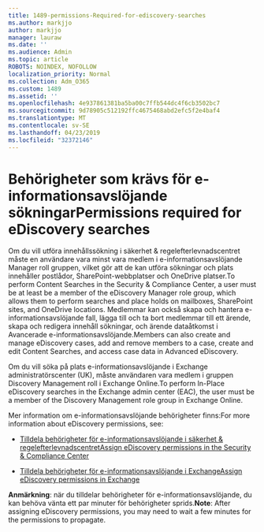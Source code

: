 ```yaml
---
title: 1489-permissions-Required-for-ediscovery-searches
ms.author: markjjo
author: markjjo
manager: lauraw
ms.date: ''
ms.audience: Admin
ms.topic: article
ROBOTS: NOINDEX, NOFOLLOW
localization_priority: Normal
ms.collection: Adm_O365
ms.custom: 1489
ms.assetid: ''
ms.openlocfilehash: 4e937861381ba5ba00c7ffb544dc4f6cb3502bc7
ms.sourcegitcommit: 9d78905c512192ffc4675468abd2efc5f2e4baf4
ms.translationtype: MT
ms.contentlocale: sv-SE
ms.lasthandoff: 04/23/2019
ms.locfileid: "32372146"
---
```

# <a name="permissions-required-for-ediscovery-searches"></a><span data-ttu-id="993ba-102">Behörigheter som krävs för e-informationsavslöjande sökningar</span><span class="sxs-lookup"><span data-stu-id="993ba-102">Permissions required for eDiscovery searches</span></span>

<span data-ttu-id="993ba-103">Om du vill utföra innehållssökning i säkerhet & regelefterlevnadscentret måste en användare vara minst vara medlem i e-informationsavslöjande Manager roll gruppen, vilket gör att de kan utföra sökningar och plats innehåller postlådor, SharePoint-webbplatser och OneDrive platser.</span><span class="sxs-lookup"><span data-stu-id="993ba-103">To perform Content Searches in the Security & Compliance Center, a user must be at least be a member of the eDiscovery Manager role group, which allows them to perform searches and place holds on mailboxes, SharePoint sites, and OneDrive locations.</span></span> <span data-ttu-id="993ba-104">Medlemmar kan också skapa och hantera e-informationsavslöjande fall, lägga till och ta bort medlemmar till ett ärende, skapa och redigera innehåll sökningar, och ärende dataåtkomst i Avancerade e-informationsavslöjande.</span><span class="sxs-lookup"><span data-stu-id="993ba-104">Members can also create and manage eDiscovery cases, add and remove members to a case, create and edit Content Searches, and access case data in Advanced eDiscovery.</span></span>

<span data-ttu-id="993ba-105">Om du vill söka på plats e-informationsavslöjande i Exchange administratörscenter (UK), måste användaren vara medlem i gruppen Discovery Management roll i Exchange Online.</span><span class="sxs-lookup"><span data-stu-id="993ba-105">To perform In-Place eDiscovery searches in the Exchange admin center (EAC), the user must be a member of the Discovery Management role group in Exchange Online.</span></span>

<span data-ttu-id="993ba-106">Mer information om e-informationsavslöjande behörigheter finns:</span><span class="sxs-lookup"><span data-stu-id="993ba-106">For more information about eDiscovery permissions, see:</span></span> 

- [<span data-ttu-id="993ba-107">Tilldela behörigheter för e-informationsavslöjande i säkerhet & regelefterlevnadscentret</span><span class="sxs-lookup"><span data-stu-id="993ba-107">Assign eDiscovery permissions in the Security & Compliance Center</span></span>](https://docs.microsoft.com/office365/securitycompliance/assign-ediscovery-permissions)

- [<span data-ttu-id="993ba-108">Tilldela behörigheter för e-informationsavslöjande i Exchange</span><span class="sxs-lookup"><span data-stu-id="993ba-108">Assign eDiscovery permissions in Exchange</span></span>](https://docs.microsoft.com/exchange/security-and-compliance/in-place-ediscovery/assign-ediscovery-permissions)

<span data-ttu-id="993ba-109">**Anmärkning**: när du tilldelar behörigheter för e-informationsavslöjande, du kan behöva vänta ett par minuter för behörigheter sprids.</span><span class="sxs-lookup"><span data-stu-id="993ba-109">**Note**: After assigning eDiscovery permissions, you may need to wait a few minutes for the permissions to propagate.</span></span>
